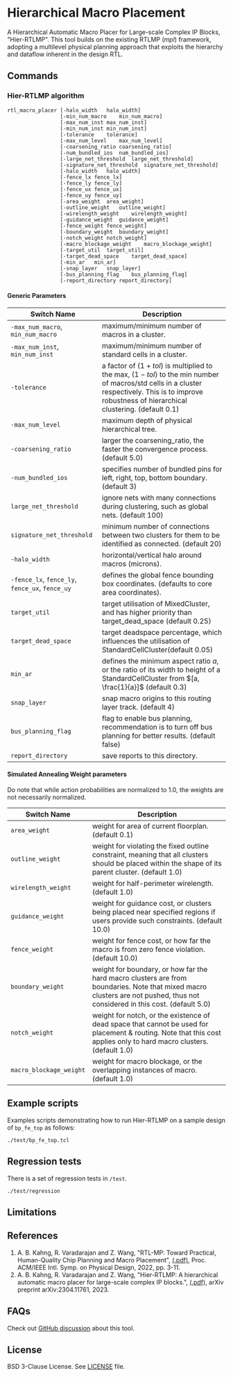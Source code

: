 # Hierarchical Macro Placement

A Hierarchical Automatic Macro Placer for Large-scale Complex IP Blocks, "Hier-RTLMP".
This tool builds on the existing RTLMP (*mpl*) framework, adopting a multilevel physical 
planning approach that exploits the hierarchy and dataflow inherent in the design RTL.

## Commands

### Hier-RTLMP algorithm

```
rtl_macro_placer [-halo_width   halo_width]
                 [-min_num_macro    min_num_macro]
                 [-max_num_inst max_num_inst]  
                 [-min_num_inst min_num_inst] 
                 [-tolerance    tolerance]     
                 [-max_num_level    max_num_level] 
                 [-coarsening_ratio coarsening_ratio]
                 [-num_bundled_ios  num_bundled_ios]
                 [-large_net_threshold  large_net_threshold]
                 [-signature_net_threshold  signature_net_threshold]
                 [-halo_width   halo_width] 
                 [-fence_lx fence_lx] 
                 [-fence_ly fence_ly]
                 [-fence_ux fence_ux]
                 [-fence_uy fence_uy]
                 [-area_weight  area_weight] 
                 [-outline_weight   outline_weight] 
                 [-wirelength_weight    wirelength_weight]
                 [-guidance_weight  guidance_weight]
                 [-fence_weight fence_weight] 
                 [-boundary_weight  boundary_weight]
                 [-notch_weight notch_weight]
                 [-macro_blockage_weight    macro_blockage_weight]
                 [-target_util  target_util]
                 [-target_dead_space    target_dead_space]
                 [-min_ar   min_ar]
                 [-snap_layer   snap_layer]
                 [-bus_planning_flag    bus_planning_flag]
                 [-report_directory report_directory]

```

#### Generic Parameters

| Switch Name | Description |
| ----- | ----- |
| `-max_num_macro`, `min_num_macro` | maximum/minimum number of macros in a cluster. |
| `-max_num_inst`, `min_num_inst` | maximum/minimum number of standard cells in a cluster. |
| `-tolerance` | a factor of $(1 + tol)$ is multiplied to the max, $(1 - tol)$ to the min number of macros/std cells in a cluster respectively. This is to improve robustness of hierarchical clustering. (default 0.1) |
| `-max_num_level` | maximum depth of physical hierarchical tree. |
| `-coarsening_ratio` | larger the coarsening_ratio, the faster the convergence process. (default 5.0) | 
| `-num_bundled_ios` | specifies number of bundled pins for left, right, top, bottom boundary. (default 3) |
| `large_net_threshold` | ignore nets with many connections during clustering, such as global nets. (default 100) |
| `signature_net_threshold` | minimum number of connections between two clusters for them to be identified as connected. (default 20) |
| `-halo_width` | horizontal/vertical halo around macros (microns). |
| `-fence_lx`, `fence_ly`, `fence_ux`, `fence_uy` | defines the global fence bounding box coordinates. (defaults to core area coordinates). |
| `target_util` | target utilisation of MixedCluster, and has higher priority than target_dead_space (default 0.25) |
| `target_dead_space` | target deadspace percentage, which influences the utilisation of StandardCellCluster(default 0.05) |
| `min_ar` | defines the minimum aspect ratio $a$, or the ratio of its width to height of a StandardCellCluster from $[a, \frac{1}{a}]$ (default 0.3) |
| `snap_layer` | snap macro origins to this routing layer track. (default 4) | 
| `bus_planning_flag` | flag to enable bus planning, recommendation is to turn off bus planning for better results.  (default false) |
| `report_directory` | save reports to this directory. |


#### Simulated Annealing Weight parameters

Do note that while action probabilities are normalized to 1.0, the weights are not necessarily normalized. 

| Switch Name | Description | 
| ----- | ----- |
| `area_weight` | weight for area of current floorplan. (default 0.1) |
| `outline_weight` | weight for violating the fixed outline constraint, meaning that all clusters should be placed within the shape of its parent cluster. (default 1.0) |
| `wirelength_weight` | weight for half-perimeter wirelength. (default 1.0) |
| `guidance_weight` | weight for guidance cost, or clusters being placed near specified regions if users provide such constraints. (default 10.0) |
| `fence_weight` | weight for fence cost, or how far the macro is from zero fence violation. (default 10.0) |
| `boundary_weight` | weight for boundary, or how far the hard macro clusters are from boundaries. Note that mixed macro clusters are not pushed, thus not considered in this cost. (default 5.0) |
| `notch_weight` | weight for notch, or the existence of dead space that cannot be used for placement & routing. Note that this cost applies only to hard macro clusters. (default 1.0) |
| `macro_blockage_weight` | weight for macro blockage, or the overlapping instances of macro. (default 1.0) |

## Example scripts

Examples scripts demonstrating how to run Hier-RTLMP on a sample design of `bp_fe_top` as follows:

```
./test/bp_fe_top.tcl
```

## Regression tests

There is a set of regression tests in `/test`.

```shell
./test/regression
```

## Limitations

## References
1. A. B. Kahng, R. Varadarajan and Z. Wang, 
"RTL-MP: Toward Practical, Human-Quality Chip Planning and Macro Placement",
[(.pdf)](https://vlsicad.ucsd.edu/Publications/Conferences/389/c389.pdf), Proc. ACM/IEEE Intl. Symp. on Physical Design, 2022, pp. 3-11.
1. A. B. Kahng, R. Varadarajan and Z. Wang,
"Hier-RTLMP: A hierarchical automatic macro placer for large-scale complex IP blocks.",
[(.pdf)](https://arxiv.org/pdf/2304.11761.pdf), arXiv preprint arXiv:2304.11761, 2023.

## FAQs

Check out [GitHub discussion](https://github.com/The-OpenROAD-Project/OpenROAD/discussions/categories/q-a?discussions_q=category%3AQ%26A+hier-rtlmp+OR+hier+OR+mpl2) about this tool.

## License

BSD 3-Clause License. See [LICENSE](../../LICENSE) file.
